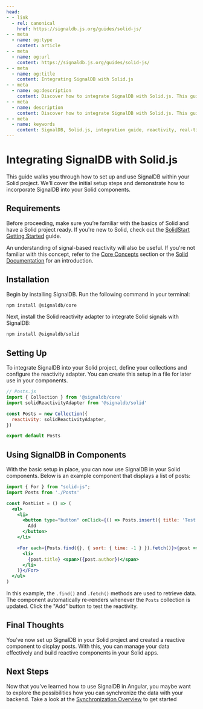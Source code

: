 ```yaml
---
head:
- - link
  - rel: canonical
    href: https://signaldb.js.org/guides/solid-js/
- - meta
  - name: og:type
    content: article
- - meta
  - name: og:url
    content: https://signaldb.js.org/guides/solid-js/
- - meta
  - name: og:title
    content: Integrating SignalDB with Solid.js
- - meta
  - name: og:description
    content: Discover how to integrate SignalDB with Solid.js. This guide covers the initial setup and building Solid components with real-time updates.
- - meta
  - name: description
    content: Discover how to integrate SignalDB with Solid.js. This guide covers the initial setup and building Solid components with real-time updates.
- - meta
  - name: keywords
    content: SignalDB, Solid.js, integration guide, reactivity, real-time updates, JavaScript, TypeScript, Solid reactivity, SignalDB plugin, collection setup, reactive components
---
```

# Integrating SignalDB with Solid.js

This guide walks you through how to set up and use SignalDB within your Solid project. We’ll cover the initial setup steps and demonstrate how to incorporate SignalDB into your Solid components.

## Requirements

Before proceeding, make sure you’re familiar with the basics of Solid and have a Solid project ready. If you're new to Solid, check out the [SolidStart Getting Started](https://docs.solidjs.com/solid-start/getting-started) guide.

An understanding of signal-based reactivity will also be useful. If you're not familiar with this concept, refer to the [Core Concepts](/core-concepts/#signals-and-reactivity) section or the [Solid Documentation](https://docs.solidjs.com/concepts/signals) for an introduction.

## Installation

Begin by installing SignalDB. Run the following command in your terminal:

```bash
npm install @signaldb/core
```

Next, install the Solid reactivity adapter to integrate Solid signals with SignalDB:

```bash
npm install @signaldb/solid
```

## Setting Up

To integrate SignalDB into your Solid project, define your collections and configure the reactivity adapter. You can create this setup in a file for later use in your components.

```js
// Posts.js
import { Collection } from '@signaldb/core'
import solidReactivityAdapter from '@signaldb/solid'

const Posts = new Collection({
  reactivity: solidReactivityAdapter,
})

export default Posts
```

## Using SignalDB in Components

With the basic setup in place, you can now use SignalDB in your Solid components. Below is an example component that displays a list of posts:

```jsx
import { For } from "solid-js";
import Posts from './Posts'

const PostList = () => (
  <ul>
    <li>
      <button type="button" onClick={() => Posts.insert({ title: 'Test', author: 'Test' })}>
        Add
      </button>
    </li>

    <For each={Posts.find({}, { sort: { time: -1 } }).fetch()}>{post => (
      <li>
        {post.title} <span>({post.author})</span>
      </li>
    )}</For>
  </ul>
)
```

In this example, the `.find()` and `.fetch()` methods are used to retrieve data. The component automatically re-renders whenever the `Posts` collection is updated. Click the "Add" button to test the reactivity.

## Final Thoughts

You’ve now set up SignalDB in your Solid project and created a reactive component to display posts. With this, you can manage your data effectively and build reactive components in your Solid apps.

## Next Steps

Now that you’ve learned how to use SignalDB in Angular, you maybe want to explore the possibilities how you can synchronize the data with your backend.
Take a look at the [Synchronization Overview](/sync/) to get started
